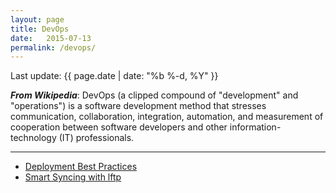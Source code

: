 ```yaml
---
layout: page
title: DevOps
date:   2015-07-13
permalink: /devops/
---
```

<p>Last update: {{ page.date | date: "%b %-d, %Y" }}</p>

***From Wikipedia***: DevOps (a clipped compound of "development" and "operations") is a software development method that stresses communication, collaboration, integration, automation, and measurement of cooperation between software developers and other information-technology (IT) professionals.

---
- [Deployment Best Practices](/deployment)
- [Smart Syncing with lftp](/lftp)
